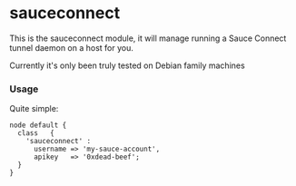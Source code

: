 # sauceconnect

This is the sauceconnect module, it will manage running a Sauce Connect tunnel
daemon on a host for you.


Currently it's only been truly tested on Debian family machines

### Usage

Quite simple:

```puppet
node default {
  class   {
    'sauceconnect' :
      username => 'my-sauce-account',
      apikey   => '0xdead-beef';
  }
}
```
